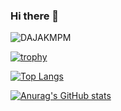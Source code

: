 ### Hi there 👋

<img src="https://komarev.com/ghpvc/?username=randidev&label=Profile%20views&color=0e75b6&style=flat" alt="DAJAKMPM" />

[![trophy](https://github-profile-trophy.vercel.app/?username=randidev&row=1&title=Commits)](https://github.com/ryo-ma/github-profile-trophy)

[![Top Langs](https://github-readme-stats.vercel.app/api/top-langs/?username=randidev&layout=compact)](https://github.com/anuraghazra/github-readme-stats)

[![Anurag's GitHub stats](https://github-readme-stats.vercel.app/api?username=randidev)](https://github.com/anuraghazra/github-readme-stats)
